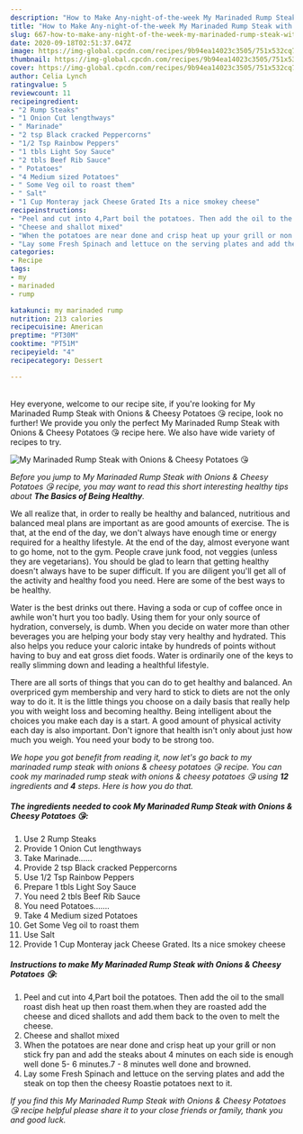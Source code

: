 ```yaml
---
description: "How to Make Any-night-of-the-week My Marinaded Rump Steak with Onions &amp;amp; Cheesy Potatoes 😘"
title: "How to Make Any-night-of-the-week My Marinaded Rump Steak with Onions &amp;amp; Cheesy Potatoes 😘"
slug: 667-how-to-make-any-night-of-the-week-my-marinaded-rump-steak-with-onions-and-amp-cheesy-potatoes
date: 2020-09-18T02:51:37.047Z
image: https://img-global.cpcdn.com/recipes/9b94ea14023c3505/751x532cq70/my-marinaded-rump-steak-with-onions-cheesy-potatoes-😘-recipe-main-photo.jpg
thumbnail: https://img-global.cpcdn.com/recipes/9b94ea14023c3505/751x532cq70/my-marinaded-rump-steak-with-onions-cheesy-potatoes-😘-recipe-main-photo.jpg
cover: https://img-global.cpcdn.com/recipes/9b94ea14023c3505/751x532cq70/my-marinaded-rump-steak-with-onions-cheesy-potatoes-😘-recipe-main-photo.jpg
author: Celia Lynch
ratingvalue: 5
reviewcount: 11
recipeingredient:
- "2 Rump Steaks"
- "1 Onion Cut lengthways"
- " Marinade"
- "2 tsp Black cracked Peppercorns"
- "1/2 Tsp Rainbow Peppers"
- "1 tbls Light Soy Sauce"
- "2 tbls Beef Rib Sauce"
- " Potatoes"
- "4 Medium sized Potatoes"
- " Some Veg oil to roast them"
- " Salt"
- "1 Cup Monteray jack Cheese Grated Its a nice smokey cheese"
recipeinstructions:
- "Peel and cut into 4,Part boil the potatoes. Then add the oil to the small roast dish heat up then roast them.when they are roasted add the cheese and diced shallots and add them back to the oven to melt the cheese."
- "Cheese and shallot mixed"
- "When the potatoes are near done and crisp heat up your grill or non stick fry pan and add the steaks about 4 minutes on each side is enough well done 5- 6 minutes.7 - 8 minutes well done and browned."
- "Lay some Fresh Spinach and lettuce on the serving plates and add the steak on top then the cheesy Roastie potatoes next to it."
categories:
- Recipe
tags:
- my
- marinaded
- rump

katakunci: my marinaded rump 
nutrition: 213 calories
recipecuisine: American
preptime: "PT30M"
cooktime: "PT51M"
recipeyield: "4"
recipecategory: Dessert

---
```

<br>
Hey everyone, welcome to our recipe site, if you're looking for My Marinaded Rump Steak with Onions &amp; Cheesy Potatoes 😘 recipe, look no further! We provide you only the perfect My Marinaded Rump Steak with Onions &amp; Cheesy Potatoes 😘 recipe here. We also have wide variety of recipes to try.
<br>


![My Marinaded Rump Steak with Onions &amp; Cheesy Potatoes 😘](https://img-global.cpcdn.com/recipes/9b94ea14023c3505/751x532cq70/my-marinaded-rump-steak-with-onions-cheesy-potatoes-😘-recipe-main-photo.jpg)

<i>Before you jump to My Marinaded Rump Steak with Onions &amp; Cheesy Potatoes 😘 recipe, you may want to read this short interesting healthy tips about <strong>The Basics of Being Healthy</strong>.</i>

We all realize that, in order to really be healthy and balanced, nutritious and balanced meal plans are important as are good amounts of exercise. The  is that, at the end of the day, we don't always have enough time or energy required for a healthy lifestyle. At the end of the day, almost everyone want to go home, not to the gym. People crave junk food, not veggies (unless they are vegetarians). You should be glad to learn that getting healthy doesn't always have to be super difficult. If you are diligent you'll get all of the activity and healthy food you need. Here are some of the best ways to be healthy.

Water is the best drinks out there. Having a soda or cup of coffee once in awhile won't hurt you too badly. Using them for your only source of hydration, conversely, is dumb. When you decide on water more than other beverages you are helping your body stay very healthy and hydrated. This also helps you reduce your caloric intake by hundreds of points without having to buy and eat gross diet foods. Water is ordinarily one of the keys to really slimming down and leading a healthful lifestyle.

There are all sorts of things that you can do to get healthy and balanced. An overpriced gym membership and very hard to stick to diets are not the only way to do it. It is the little things you choose on a daily basis that really help you with weight loss and becoming healthy. Being intelligent about the choices you make each day is a start. A good amount of physical activity each day is also important. Don't ignore that health isn't only about just how much you weigh. You need your body to be strong too. 


<i>We hope you got benefit from reading it, now let's go back to my marinaded rump steak with onions &amp; cheesy potatoes 😘 recipe. You can cook my marinaded rump steak with onions &amp; cheesy potatoes 😘 using <strong>12</strong> ingredients and <strong>4</strong> steps. Here is how you do that.
</i>

##### The ingredients needed to cook My Marinaded Rump Steak with Onions &amp; Cheesy Potatoes 😘:

1. Use 2 Rump Steaks
1. Provide 1 Onion Cut lengthways
1. Take  Marinade......
1. Provide 2 tsp Black cracked Peppercorns
1. Use 1/2 Tsp Rainbow Peppers
1. Prepare 1 tbls Light Soy Sauce
1. You need 2 tbls Beef Rib Sauce
1. You need  Potatoes.......
1. Take 4 Medium sized Potatoes
1. Get  Some Veg oil to roast them
1. Use  Salt
1. Provide 1 Cup Monteray jack Cheese Grated. Its a nice smokey cheese


##### Instructions to make My Marinaded Rump Steak with Onions &amp; Cheesy Potatoes 😘:

1. Peel and cut into 4,Part boil the potatoes. Then add the oil to the small roast dish heat up then roast them.when they are roasted add the cheese and diced shallots and add them back to the oven to melt the cheese.
1. Cheese and shallot mixed
1. When the potatoes are near done and crisp heat up your grill or non stick fry pan and add the steaks about 4 minutes on each side is enough well done 5- 6 minutes.7 - 8 minutes well done and browned.
1. Lay some Fresh Spinach and lettuce on the serving plates and add the steak on top then the cheesy Roastie potatoes next to it.


<i>If you find this My Marinaded Rump Steak with Onions &amp; Cheesy Potatoes 😘 recipe helpful please share it to your close friends or family, thank you and good luck.</i>

